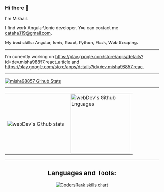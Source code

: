 ### Hi there 👋

I'm Mikhail.

I find work Angular\Ionic developer. You can contact me cataha319@gmail.com.

My best skills: Angular, Ionic, React, Python, Flask, Web Scraping.

---

I’m currently working on https://play.google.com/store/apps/details?id=dev.misha98857.react_article and https://play.google.com/store/apps/details?id=dev.misha98857.react

---

[![misha98857 Github Stats](https://github-readme-stats.vercel.app/api?username=misha98857&show_icons=true&hide_border=true&count_private=true)](https://github.com/anuraghazra/github-readme-stats)

---

<table>
  <tr>
    <td>
      <img align="left" src="https://github-readme-streak-stats.herokuapp.com/?user=misha98857&theme=algolia" alt="webDev's Github stats" />
    </td>
    <td>
      <img height="195px" align="right" alt="webDev's Github Lnguages" src="https://github-readme-stats-eight-theta.vercel.app/api/top-langs/?username=misha98857&theme=algolia&layout=compact" />
    </td>
  </tr>
</table>

---

<h2 align="center">Languages and Tools:</h3>
<p align="center">
  <a href="https://profile.codersrank.io/user/misha98857" target="_blank">
    <img src="https://cr-skills-chart-widget.azurewebsites.net/api/api?username=misha98857&width=820&bg=transparent&branding=false" alt="CodersRank skills chart"/>
  </a>
</p>
